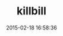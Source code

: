 ---
layout: post
title:  "killbill"
repo:   "killbill/killbill-plugin-framework-ruby"
date:   2015-02-18 16:58:36
gemurl: http://kill-bill.org
---